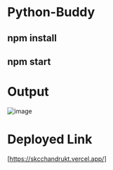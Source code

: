 # Python-Buddy

## npm install
## npm start

# Output

![image](https://github.com/user-attachments/assets/ff3ef41e-f406-4a30-b578-390792dc683a)

# Deployed Link

[https://skcchandrukt.vercel.app/]

